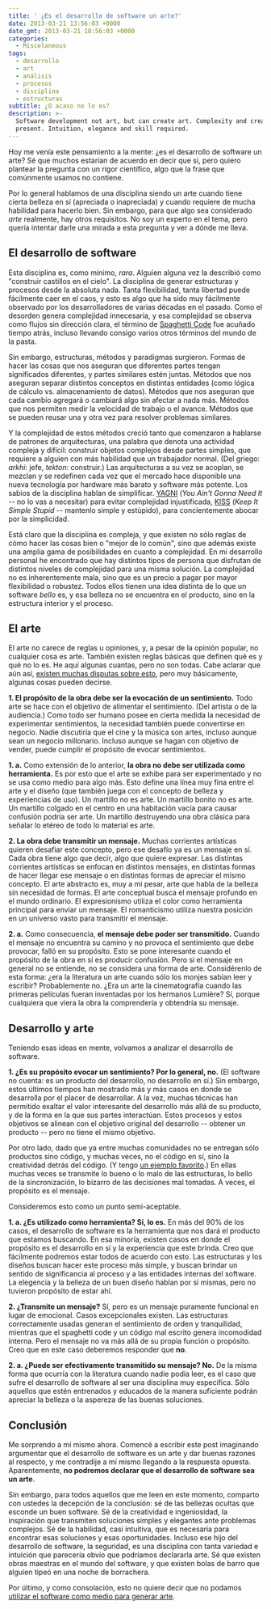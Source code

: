 ```yaml
---
title: ' ¿Es el desarrollo de software un arte?'
date: 2013-03-21 13:56:03 +0000
date_gmt: 2013-03-21 18:56:03 +0000
categories:
  - Miscelaneous
tags:
  - desarrollo
  - art
  - análisis
  - procesos
  - disciplina
  - estructuras
subtitle: ¿O acaso no lo es?
description: >-
  Software development not art, but can create art. Complexity and creativity
  present. Intuition, elegance and skill required.
---
```



Hoy me venía este pensamiento a la mente:  ¿es el desarrollo de software un arte? Sé que muchos estarían de acuerdo en decir que sí, pero quiero plantear la pregunta con un rigor científico, algo que la frase que comúnmente usamos no contiene.

Por lo general hablamos de una disciplina siendo un arte cuando tiene cierta belleza en sí (apreciada o inapreciada) y cuando requiere de mucha habilidad para hacerlo bien. Sin embargo, para que algo sea considerado _arte_ realmente, hay otros requisitos. No soy un experto en el tema, pero quería intentar darle una mirada a esta pregunta y ver a dónde me lleva.

<!--more-->

## El desarrollo de software

Esta disciplina es, como mínimo, _rara_. Alguien alguna vez la describió como "construir castillos en el cielo". La disciplina de generar estructuras y procesos desde la absoluta nada. Tanta flexibilidad, tanta libertad puede fácilmente caer en el caos, y esto es algo que ha sido muy fácilmente observado por los desarrolladores de varias décadas en el pasado. Como el desorden genera complejidad innecesaria, y esa complejidad se observa como flujos sin dirección clara, el término de [Spaghetti Code](http://en.wikipedia.org/wiki/Spaghetti_code) fue acuñado tiempo atrás, incluso llevando consigo varios otros términos del mundo de la pasta.

Sin embargo, estructuras, métodos y paradigmas surgieron. Formas de hacer las cosas que nos aseguran que diferentes partes tengan significados diferentes, y partes similares estén juntas. Métodos que nos aseguran separar distintos conceptos en distintas entidades (como lógica de cálculo vs. almacenamiento de datos). Métodos que nos aseguran que cada cambio agregará o cambiará algo sin afectar a nada más. Métodos que nos permiten medir la velocidad de trabajo o el avance. Métodos que se pueden reusar una y otra vez para resolver problemas similares.

Y la complejidad de estos métodos creció tanto que comenzaron a hablarse de patrones de arquitecturas, una palabra que denota una actividad compleja y difícil: construir objetos complejos desde partes simples, que requiere a alguien con más habilidad que un trabajador normal. (Del griego: _arkhi_: jefe, _tekton_: construir.) Las arquitecturas a su vez se acoplan, se mezclan y se redefinen cada vez que el mercado hace disponible una nueva tecnología por hardware más barato y software más potente. Los sabios de la disciplina hablan de simplificar. [YAGNI](http://en.wikipedia.org/wiki/You_aren't_gonna_need_it) (_You Ain't Gonna Need It_ -- no lo vas a necesitar) para evitar complejidad injustificada, [KISS](http://en.wikipedia.org/wiki/KISS_principle) (_Keep It Simple Stupid_ -- mantenlo simple y estúpido), para concientemente abocar por la simplicidad.

Está claro que la disciplina es compleja, y que existen no sólo reglas de cómo hacer las cosas bien o "mejor de lo común", sino que además existe una amplia gama de posibilidades en cuanto a complejidad. En mi desarrollo personal he encontrado que hay distintos tipos de persona que disfrutan de distintos niveles de complejidad para una misma solución. La complejidad no es inherentemente mala, sino que es un precio a pagar por mayor flexibilidad o robustez. Todos ellos tienen una idea distinta de lo que un software _bello_ es, y esa belleza no se encuentra en el producto, sino en la estructura interior y el proceso.

## El arte

El arte no carece de reglas u opiniones, y, a pesar de la opinión popular, no cualquier cosa es arte. También existen reglas básicas que definen qué es y qué no lo es. He aquí algunas cuantas, pero no son todas. Cabe aclarar que aún así, <a title="Disputas de clasificación de arte [Wikipedia]" href="http://en.wikipedia.org/wiki/Art#Classification_disputes">existen muchas disputas sobre esto</a>, pero muy básicamente, algunas cosas pueden decirse.

**1. El propósito de la obra debe ser la evocación de un sentimiento.** Todo arte se hace con el objetivo de alimentar el sentimiento. (Del artista o de la audiencia.) Como todo ser humano posee en cierta medida la necesidad de experimentar sentimientos, la necesidad también puede convertirse en negocio. Nadie discutiría que el cine y la música son artes, incluso aunque sean un negocio millonario. Incluso aunque se hagan con objetivo de vender, puede cumplir el propósito de evocar sentimientos.

**1. a.** Como extensión de lo anterior, **la obra no debe ser utilizada como herramienta.** Es por esto que el arte se exhibe para ser experimentado y no se usa como medio para algo más. Esto define una línea muy fina entre el arte y el diseño (que también juega con el concepto de belleza y experiencias de uso). Un martillo no es arte. Un martillo bonito no es arte. Un martillo colgado en el centro en una habitación vacía para causar confusión podría ser arte. Un martillo destruyendo una obra clásica para señalar lo etéreo de todo lo material es arte.

**2. La obra debe transmitir un mensaje.** Muchas corrientes artísticas quieren desafiar este concepto, pero ese desafío ya es un mensaje en sí. Cada obra tiene algo que decir, algo que quiere expresar. Las distintas corrientes artísticas se enfocan en distintos mensajes, en distintas formas de hacer llegar ese mensaje o en distintas formas de apreciar el mismo concepto. El arte abstracto es, muy a mi pesar, arte que habla de la belleza sin necesidad de formas. El arte conceptual busca el mensaje profundo en el mundo ordinario. El expresionismo utiliza el color como herramienta principal para enviar un mensaje. El romanticismo utiliza nuestra posición en un universo vasto para transmitir el mensaje.

**2. a.** Como consecuencia, **el mensaje debe poder ser transmitido.** Cuando el mensaje no encuentra su camino y no provoca el sentimiento que debe provocar, falló en su propósito. Esto se pone interesante cuando el propósito de la obra en sí es producir confusión. Pero si el mensaje en general no se entiende, no se considera una forma de arte. Considérenlo de esta forma:  ¿era la literatura un arte cuando sólo los monjes sabían leer y escribir? Probablemente no.  ¿Era un arte la cinematografía cuando las primeras películas fueran inventadas por los hermanos Lumi&egrave;re? Sí, porque cualquiera que viera la obra la comprendería y obtendría su mensaje.

## Desarrollo y arte

Teniendo esas ideas en mente, volvamos a analizar el desarrollo de software.

**1.  ¿Es su propósito evocar un sentimiento? Por lo general, no.** (El software no cuenta: es un producto del desarrollo, no desarrollo en sí.) Sin embargo, estos últimos tiempos han mostrado más y más casos en donde se desarrolla por el placer de desarrollar. A la vez, muchas técnicas han permitido exaltar el valor interesante del desarrollo más allá de su producto, y de la forma en la que sus partes interactúan. Estos procesos y estos objetivos se alinean con el objetivo original del desarrollo -- obtener un producto -- pero no tiene el mismo objetivo.

Por otro lado, dado que ya entre muchas comunidades no se entregan sólo productos sino código, y muchas veces, no el código en sí, sino la creatividad detrás del código. (Y tengo [un ejemplo favorito](http://codegolf.stackexchange.com/q/3245/2415).) En ellas muchas veces se transmite lo bueno o lo malo de las estructuras, lo bello de la sincronización, lo bizarro de las decisiones mal tomadas. A veces, el propósito es el mensaje.

Consideremos esto como un punto semi-aceptable.

**1. a.  ¿Es utilizado como herramienta? Sí, lo es.** En más del 90% de los casos, el desarrollo de software es la herramienta que nos dará el producto que estamos buscando. En esa minoría, existen casos en donde el propósito es el desarrollo en sí y la experiencia que este brinda. Creo que fácilmente podremos estar todos de acuerdo con esto. Las estructuras y los diseños buscan hacer este proceso más simple, y buscan brindar un sentido de significancia al proceso y a las entidades internas del software. La elegencia y la belleza de un buen diseño hablan por sí mismas, pero no tuvieron propósito de estar ahí.

**2.  ¿Transmite un mensaje?** Sí, pero es un mensaje puramente funcional en lugar de emocional. Casos excepcionales existen. Las estructuras correctamente usadas generan el sentimiento de orden y tranquilidad, mientras que el spaghetti code y un código mal escrito genera incomodidad interna. Pero el mensaje no va más allá de su propia función o propósito. Creo que en este caso deberemos responder que **no**.

**2. a.  ¿Puede ser efectivamente transmitido su mensaje? No.** De la misma forma que ocurría con la literatura cuando nadie podía leer, es el caso que sufre el desarrollo de software al ser una disciplina muy específica. Sólo aquellos que estén entrenados y educados de la manera suficiente podrán apreciar la belleza o la aspereza de las buenas soluciones.

## Conclusión

Me sorprendo a mí mismo ahora. Comencé a escribir este post imaginando argumentar que el desarrollo de software es un arte y dar buenas razones al respecto, y me contradije a mí mismo llegando a la respuesta opuesta. Aparentemente, **no podremos declarar que el desarrollo de software sea un arte**.

Sin embargo, para todos aquellos que me leen en este momento, comparto con ustedes la decepción de la conclusión: sé de las bellezas ocultas que esconde un buen software. Sé de la creatividad e ingeniosidad, la inspiración que transmiten soluciones simples y elegantes ante problemas complejos. Sé de la habilidad, casi intuitiva, que es necesaria para encontrar esas soluciones y esas oportunidades. Incluso ese hijo del desarrollo de software, la seguridad, es una disciplina con tanta variedad e intuición que parecería obvio que podríamos declararla arte. Sé que existen obras maestras en el mundo del software, y que existen bolas de barro que alguien tipeó en una noche de borrachera.

Por último, y como consolación, esto no quiere decir que no podamos <a title="Arte generativo [Wikipedia]" href="http://en.wikipedia.org/wiki/Generative_art">utilizar el software como medio para generar arte</a>.
